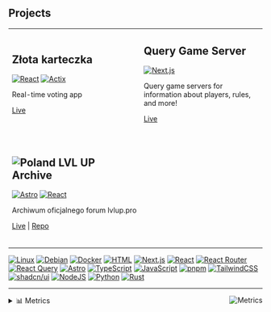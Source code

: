 ## Projects

<table align="center">
<tr>
<td width="600px">
  
## Złota karteczka

[![React](https://img.shields.io/badge/React-%2320232a.svg?logo=react&logoColor=%2361DAFB)](#)
[![Actix](https://img.shields.io/badge/Actix-%23000000.svg?e&logo=rust&logoColor=white)](https://actix.rs/)

Real-time voting app

[Live](https://zlotakarteczka.pl/)
<br><br>

</td>
<td width="600px">

## Query Game Server

[![Next.js](https://img.shields.io/badge/Next.js-black?logo=next.js&logoColor=white)](#)

Query game servers for information about players, rules, and more!

[Live](https://query-game-server.vercel.app/)
<br><br>

</td>
</tr>
<tr>
<td width="600px">

## <img src="https://flagcdn.com/60x45/pl.png" width="20px" height="15px" alt="Poland"> LVL UP Archive

[![Astro](https://img.shields.io/badge/Astro-BC52EE?logo=astro&logoColor=fff)](#)
[![React](https://img.shields.io/badge/React-%2320232a.svg?logo=react&logoColor=%2361DAFB)](#)

Archiwum oficjalnego forum lvlup.pro

[Live](https://lvlup.rok.ovh/) | [Repo](https://github.com/OreQr/lvlup-archive)
<br><br>

</td>
<td width="600px">
</td>
</tr>

</table>

[![Linux](https://img.shields.io/badge/Linux-FCC624?logo=linux&logoColor=black)](#)
[![Debian](https://img.shields.io/badge/Debian-A81D33?logo=debian&logoColor=fff)](https://www.debian.org/)
[![Docker](https://img.shields.io/badge/Docker-2496ED?logo=docker&logoColor=fff)](#)
[![HTML](https://img.shields.io/badge/HTML-%23E34F26.svg?logo=html5&logoColor=white)](#)
[![Next.js](https://img.shields.io/badge/Next.js-black?logo=next.js&logoColor=white)](#)
[![React](https://img.shields.io/badge/React-%2320232a.svg?logo=react&logoColor=%2361DAFB)](#)
[![React Router](https://img.shields.io/badge/React_Router-CA4245?logo=react-router&logoColor=white)](#)
[![React Query](https://img.shields.io/badge/React%20Query-FF4154?logo=reactquery&logoColor=fff)](#)
[![Astro](https://img.shields.io/badge/Astro-BC52EE?logo=astro&logoColor=fff)](#)
[![TypeScript](https://img.shields.io/badge/TypeScript-3178C6?logo=typescript&logoColor=fff)](#)
[![JavaScript](https://img.shields.io/badge/JavaScript-F7DF1E?logo=javascript&logoColor=000)](#)
[![pnpm](https://img.shields.io/badge/pnpm-F69220?logo=pnpm&logoColor=fff)](#)
[![TailwindCSS](https://img.shields.io/badge/Tailwind%20CSS-%2338B2AC.svg?logo=tailwind-css&logoColor=white)](#)
[![shadcn/ui](https://img.shields.io/badge/shadcn%2Fui-000?logo=shadcnui&logoColor=fff)](#)
[![NodeJS](https://img.shields.io/badge/Node.js-6DA55F?logo=node.js&logoColor=white)](#)
[![Python](https://img.shields.io/badge/Python-3776AB?logo=python&logoColor=fff)](#)
[![Rust](https://img.shields.io/badge/Rust-%23000000.svg?e&logo=rust&logoColor=white)](#)

<hr>

<details>
  
<summary>📊 Metrics <a href="https://github.com/OreQr/OreQr/actions/workflows/main.yml"><img src="https://github.com/OreQr/OreQr/actions/workflows/main.yml/badge.svg" align="right" alt="Metrics"></a></summary>

<p align="center">
<br>
<img src="/github-metrics.svg" alt="Metrics">
<br>
<a href="https://wakatime.com/@69c04cfc-9b8a-461b-94ac-2a2f88e61804"><img src="https://wakatime.com/badge/user/69c04cfc-9b8a-461b-94ac-2a2f88e61804.svg" /></a>
</p>

</details>
